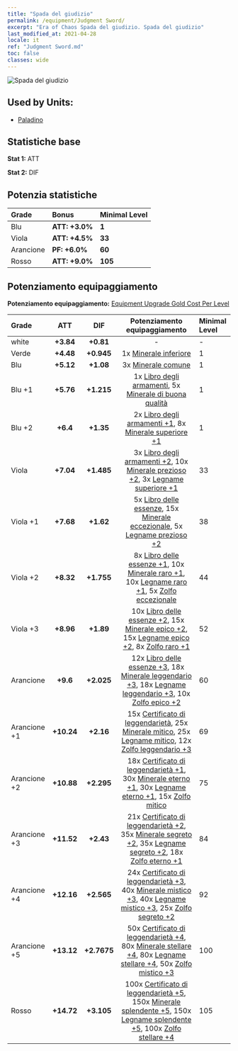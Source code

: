 ```yaml
---
title: "Spada del giudizio"
permalink: /equipment/Judgment Sword/
excerpt: "Era of Chaos Spada del giudizio. Spada del giudizio"
last_modified_at: 2021-04-28
locale: it
ref: "Judgment Sword.md"
toc: false
classes: wide
---
```


  ![Spada del giudizio](/images/e/e_1081.png)

## Used by Units:

* [Paladino](/it/units/Paladin/) 


## Statistiche base
 **Stat 1:** ATT

 **Stat 2:** DIF

## Potenzia statistiche

  |     Grade    |   Bonus | Minimal Level | 
  |:-------------|:--------|:--------------| 
  | Blu | **ATT: +3.0%** | **1** | 
  | Viola | **ATT: +4.5%** | **33** | 
  | Arancione | **PF: +6.0%** | **60** | 
  | Rosso | **ATT: +9.0%** | **105** | 


## Potenziamento equipaggiamento
 **Potenziamento equipaggiamento:** [Equipment Upgrade Gold Cost Per Level](/equipment/EquipmentUpgradeCostPerLevel/) 

  |          Grade      | ATT | DIF | Potenziamento equipaggiamento | Minimal Level |
  |:--------------------|:---------:|:---------:|:----------------:|:--------------|
  | white | **+3.84** | **+0.81** | - | - |
  | Verde | **+4.48** | **+0.945** | 1x [Minerale inferiore](/ItemsIT/mat_1/) | 1 |
  | Blu | **+5.12** | **+1.08** | 3x [Minerale comune](/ItemsIT/mat_6/) | 1 |
  | Blu +1 | **+5.76** | **+1.215** | 1x [Libro degli armamenti](/ItemsIT/mat_18/), 5x [Minerale di buona qualità](/ItemsIT/mat_12/) | 1 |
  | Blu +2 | **+6.4** | **+1.35** | 2x [Libro degli armamenti +1](/ItemsIT/mat_25/), 8x [Minerale superiore +1](/ItemsIT/mat_19/) | 1 |
  | Viola | **+7.04** | **+1.485** | 3x [Libro degli armamenti +2](/ItemsIT/mat_32/), 10x [Minerale prezioso +2](/ItemsIT/mat_26/), 3x [Legname superiore +1](/ItemsIT/mat_20/) | 33 |
  | Viola +1 | **+7.68** | **+1.62** | 5x [Libro delle essenze](/ItemsIT/mat_39/), 15x [Minerale eccezionale](/ItemsIT/mat_33/), 5x [Legname prezioso +2](/ItemsIT/mat_27/) | 38 |
  | Viola +2 | **+8.32** | **+1.755** | 8x [Libro delle essenze +1](/ItemsIT/mat_46/), 10x [Minerale raro +1](/ItemsIT/mat_40/), 10x [Legname raro +1](/ItemsIT/mat_41/), 5x [Zolfo eccezionale](/ItemsIT/mat_36/) | 44 |
  | Viola +3 | **+8.96** | **+1.89** | 10x [Libro delle essenze +2](/ItemsIT/mat_53/), 15x [Minerale epico +2](/ItemsIT/mat_47/), 15x [Legname epico +2](/ItemsIT/mat_48/), 8x [Zolfo raro +1](/ItemsIT/mat_43/) | 52 |
  | Arancione | **+9.6** | **+2.025** | 12x [Libro delle essenze +3](/ItemsIT/mat_60/), 18x [Minerale leggendario +3](/ItemsIT/mat_54/), 18x [Legname leggendario +3](/ItemsIT/mat_55/), 10x [Zolfo epico +2](/ItemsIT/mat_50/) | 60 |
  | Arancione +1 | **+10.24** | **+2.16** | 15x [Certificato di leggendarietà](/ItemsIT/mat_67/), 25x [Minerale mitico](/ItemsIT/mat_61/), 25x [Legname mitico](/ItemsIT/mat_62/), 12x [Zolfo leggendario +3](/ItemsIT/mat_57/) | 69 |
  | Arancione +2 | **+10.88** | **+2.295** | 18x [Certificato di leggendarietà +1](/ItemsIT/mat_74/), 30x [Minerale eterno +1](/ItemsIT/mat_68/), 30x [Legname eterno +1](/ItemsIT/mat_69/), 15x [Zolfo mitico](/ItemsIT/mat_64/) | 75 |
  | Arancione +3 | **+11.52** | **+2.43** | 21x [Certificato di leggendarietà +2](/ItemsIT/mat_81/), 35x [Minerale segreto +2](/ItemsIT/mat_75/), 35x [Legname segreto +2](/ItemsIT/mat_76/), 18x [Zolfo eterno +1](/ItemsIT/mat_71/) | 84 |
  | Arancione +4 | **+12.16** | **+2.565** | 24x [Certificato di leggendarietà +3](/ItemsIT/mat_88/), 40x [Minerale mistico +3](/ItemsIT/mat_82/), 40x [Legname mistico +3](/ItemsIT/mat_83/), 25x [Zolfo segreto +2](/ItemsIT/mat_78/) | 92 |
  | Arancione +5 | **+13.12** | **+2.7675** | 50x [Certificato di leggendarietà +4](/ItemsIT/mat_95/), 80x [Minerale stellare +4](/ItemsIT/mat_89/), 80x [Legname stellare +4](/ItemsIT/mat_90/), 50x [Zolfo mistico +3](/ItemsIT/mat_85/) | 100 |
  | Rosso | **+14.72** | **+3.105** | 100x [Certificato di leggendarietà +5](/ItemsIT/mat_102/), 150x [Minerale splendente +5](/ItemsIT/mat_96/), 150x [Legname splendente +5](/ItemsIT/mat_97/), 100x [Zolfo stellare +4](/ItemsIT/mat_92/) | 105 |

